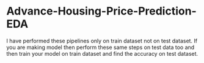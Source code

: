 # Advance-Housing-Price-Prediction-EDA

I have performed these pipelines only on train dataset not on test dataset. If you are making model then perform these same steps on test data too and then train your model on train dataset and find the accuracy on test dataset.
